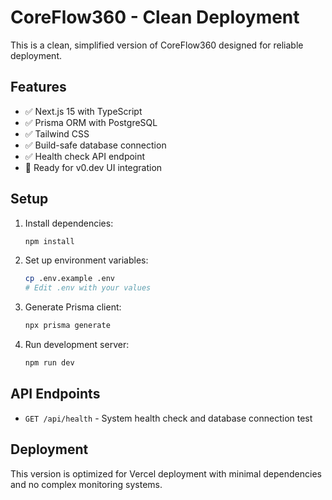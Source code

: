 # CoreFlow360 - Clean Deployment

This is a clean, simplified version of CoreFlow360 designed for reliable deployment.

## Features

- ✅ Next.js 15 with TypeScript
- ✅ Prisma ORM with PostgreSQL
- ✅ Tailwind CSS
- ✅ Build-safe database connection
- ✅ Health check API endpoint
- 🔄 Ready for v0.dev UI integration

## Setup

1. Install dependencies:
   ```bash
   npm install
   ```

2. Set up environment variables:
   ```bash
   cp .env.example .env
   # Edit .env with your values
   ```

3. Generate Prisma client:
   ```bash
   npx prisma generate
   ```

4. Run development server:
   ```bash
   npm run dev
   ```

## API Endpoints

- `GET /api/health` - System health check and database connection test

## Deployment

This version is optimized for Vercel deployment with minimal dependencies and no complex monitoring systems.